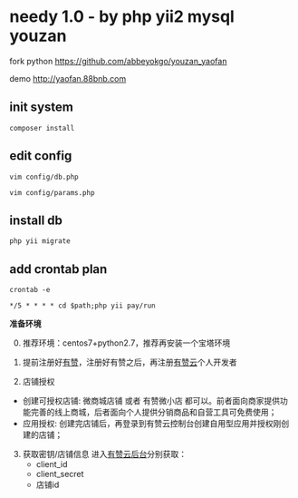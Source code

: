 
# needy 1.0 - by php yii2 mysql youzan

fork python  https://github.com/abbeyokgo/youzan_yaofan

demo http://yaofan.88bnb.com


## init system

```
composer install

```

## edit config

```
vim config/db.php

vim config/params.php
```



## install db
```
php yii migrate
```

## add crontab plan

```
crontab -e

*/5 * * * * cd $path;php yii pay/run
```


**准备环境**

0. 推荐环境：centos7+python2.7，推荐再安装一个宝塔环境

1. 提前注册好[有赞](https://j.youzan.com/tMzSKY)，注册好有赞之后，再注册[有赞云](https://console.youzanyun.com/register)个人开发者

2. 店铺授权
- 创建可授权店铺: 微商城店铺 或者 有赞微小店 都可以。前者面向商家提供功能完善的线上商城，后者面向个人提供分销商品和自营工具可免费使用；
- 应用授权: 创建完店铺后，再登录到有赞云控制台创建自用型应用并授权刚创建的店铺；

3. 获取密钥/店铺信息
进入[有赞云后台](https://console.youzanyun.com/application/setting)分别获取：
    - client_id
    - client_secret
    - 店铺id

 
